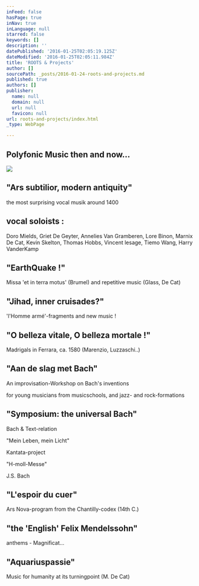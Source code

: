 ```yaml
---
inFeed: false
hasPage: true
inNav: true
inLanguage: null
starred: false
keywords: []
description: ''
datePublished: '2016-01-25T02:05:19.125Z'
dateModified: '2016-01-25T02:05:11.984Z'
title: 'ROOTS & Projects'
author: []
sourcePath: _posts/2016-01-24-roots-and-projects.md
published: true
authors: []
publisher:
  name: null
  domain: null
  url: null
  favicon: null
url: roots-and-projects/index.html
_type: WebPage

---
```

## Polyfonic Music then and now...
![](https://the-grid-user-content.s3-us-west-2.amazonaws.com/d234bc7a-dbcc-46cc-bc8c-ce7c61cc0ac2.jpg)

## "Ars subtilior, modern antiquity" 

the most surprising vocal musik around 1400

## vocal soloists :

Doro Mields, Griet De Geyter, Annelies Van Gramberen, Lore Binon, Marnix De Cat, Kevin Skelton, Thomas Hobbs, Vincent lesage, Tiemo Wang, Harry VanderKamp

## "EarthQuake !"  

Missa 'et in terra motus' (Brumel) and repetitive music  (Glass, De Cat)

## "Jihad, inner cruisades?" 

'l'Homme armé'-fragments and new music !

## "O belleza vitale, O belleza mortale !"  

Madrigals in Ferrara, ca. 1580  (Marenzio, Luzzaschi..)

## "Aan de slag met Bach"

An improvisation-Workshop on Bach's  inventions

for young musicians from musicschools, and jazz- and rock-formations

## "Symposium: the universal Bach"

Bach & Text-relation

"Mein Leben, mein Licht" 

Kantata-project

"H-moll-Messe"

J.S. Bach

## "L'espoir du cuer"  

Ars Nova-program from the Chantilly-codex (14th C.)

## "the 'English' Felix Mendelssohn" 

anthems - Magnificat...

## "Aquariuspassie"

Music for humanity at its turningpoint  (M. De Cat)